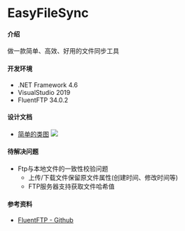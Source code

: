 # EasyFileSync

#### 介绍
做一款简单、高效、好用的文件同步工具

#### 开发环境
* .NET Framework 4.6
* VisualStudio 2019
* FluentFTP 34.0.2

#### 设计文档
* [简单的类图](https://gitee.com/yokeqi/easy-sync/tree/master/doc/class.jpg)
![](https://gitee.com/yokeqi/easy-sync/tree/master/doc/class.jpg)

#### 待解决问题
* Ftp与本地文件的一致性校验问题
    * 上传/下载文件保留原文件属性(创建时间、修改时间等)
    * FTP服务器支持获取文件哈希值

#### 参考资料
* [FluentFTP - Github](https://github.com/robinrodricks/FluentFTP)